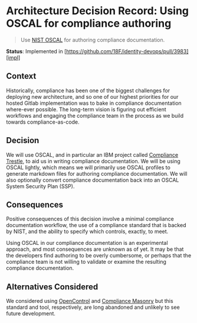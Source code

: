 # Architecture Decision Record: Using OSCAL for compliance authoring

> Use [NIST OSCAL](https://pages.nist.gov/OSCAL/) for authoring compliance documentation.

__Status__: Implemented in [https://github.com/18F/identity-devops/pull/3983][impl]

## Context

Historically, compliance has been one of the biggest challenges for deploying new architecture, and so one of our highest priorities for our hosted Gitlab implementation was to bake in compliance documentation where-ever possible. The long-term vision is figuring out efficient workflows and engaging the compliance team in the process as we build towards compliance-as-code.

## Decision

We will use OSCAL, and in particular an IBM project called [Compliance Trestle](https://github.com/IBM/compliance-trestle), to aid us in writing compliance documentation. We will be using OSCAL lightly, which means we will primarily use OSCAL profiles to generate markdown files for authoring compliance documentation. We will also optionally convert compliance documentation back into an OSCAL System Security Plan (SSP).

## Consequences

Positive consequences of this decision involve a minimal compliance documentation workflow, the use of a compliance standard that is backed by NIST, and the ability to specify which controls, exactly, to meet.

Using OSCAL in our compliance documentation is an experimental approach, and most consequences are unknown as of yet. It may be that the developers find authoring to be overly cumbersome, or perhaps that the compliance team is not willing to validate or examine the resulting compliance documentation.

## Alternatives Considered

We considered using [OpenControl](https://open-control.org/) and [Compliance Masonry](https://github.com/opencontrol/compliance-masonry) but this standard and tool, respectively, are long abandoned and unlikely to see future development.
